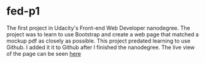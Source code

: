 # fed-p1
The first project in Udacity's Front-end Web Developer nanodegree. The project was to learn to use Bootstrap and create a web page that matched a mockup pdf as closely as possible. This project predated learning to use Github. I added it it to Github after I finished the nanodegree. The live view of the page can be seen [here](http://dougconner.github.io/fed-p1/)
